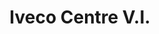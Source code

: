 ---
title: "Iveco Centre V.I."
url: /varennes-vauzelles/iveco-centre-v-i/
shop: réparation de voitures
---